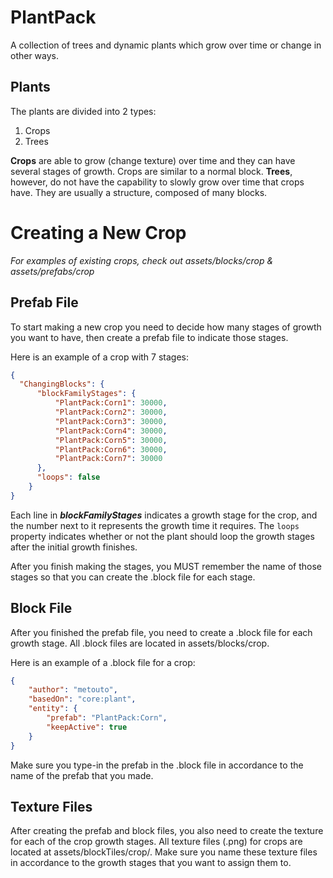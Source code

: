 PlantPack
=========
A collection of trees and dynamic plants which grow over time or change in other ways.


Plants
------
The plants are divided into 2 types:
 1. Crops
 2. Trees

**Crops** are able to grow (change texture) over time and they can have several stages of growth. Crops are similar to a normal block.
**Trees**, however, do not have the capability to slowly grow over time that crops have. They are usually a structure, composed of many blocks.

Creating a New Crop
=================

*For examples of existing crops, check out assets/blocks/crop & assets/prefabs/crop*

Prefab File
-----------

To start making a new crop you need to decide how many stages of growth you want to have, then create a prefab file to indicate those stages. 

Here is an example of a crop with 7 stages:
```json
{
  "ChangingBlocks": {
      "blockFamilyStages": {
          "PlantPack:Corn1": 30000,
          "PlantPack:Corn2": 30000,
          "PlantPack:Corn3": 30000,
          "PlantPack:Corn4": 30000,
          "PlantPack:Corn5": 30000,
          "PlantPack:Corn6": 30000,
          "PlantPack:Corn7": 30000
      },
      "loops": false
    }
}
```
Each line in ***blockFamilyStages*** indicates a growth stage for the crop, and the number next to it represents the growth time it requires. The `loops` property indicates whether or not the plant should loop the growth stages after the initial growth finishes.

After you finish making the stages, you MUST remember the name of those stages so that you can create the .block file for each stage.

Block File
----------
After you finished the prefab file, you need to create a .block file for each growth stage. All .block files are located in assets/blocks/crop.

Here is an example of a .block file for a crop:

```json
{
    "author": "metouto",
    "basedOn": "core:plant",
    "entity": {
        "prefab": "PlantPack:Corn",
        "keepActive": true
    }
}
```

Make sure you type-in the prefab in the .block file in accordance to the name of the prefab that you made.

Texture Files
-------
After creating the prefab and block files, you also need to create the texture for each of the crop growth stages. All texture files (.png) for crops are located at assets/blockTiles/crop/. Make sure you name these texture files in accordance to the growth stages that you want to assign them to.
